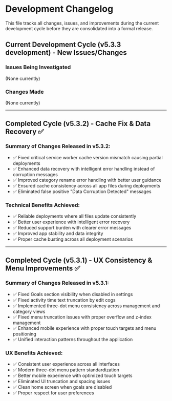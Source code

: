 # Development Changelog

This file tracks all changes, issues, and improvements during the current development cycle before they are consolidated into a formal release.

## Current Development Cycle (v5.3.3 development) - New Issues/Changes

### Issues Being Investigated
(None currently)

### Changes Made
(None currently)

---

## Completed Cycle (v5.3.2) - Cache Fix & Data Recovery ✅

### Summary of Changes Released in v5.3.2:
- ✅ Fixed critical service worker cache version mismatch causing partial deployments
- ✅ Enhanced data recovery with intelligent error handling instead of corruption messages
- ✅ Improved category rename error handling with better user guidance
- ✅ Ensured cache consistency across all app files during deployments
- ✅ Eliminated false positive "Data Corruption Detected" messages

### Technical Benefits Achieved:
- ✅ Reliable deployments where all files update consistently
- ✅ Better user experience with intelligent error recovery
- ✅ Reduced support burden with clearer error messages
- ✅ Improved app stability and data integrity
- ✅ Proper cache busting across all deployment scenarios

---

## Completed Cycle (v5.3.1) - UX Consistency & Menu Improvements ✅

### Summary of Changes Released in v5.3.1:
- ✅ Fixed Goals section visibility when disabled in settings
- ✅ Fixed activity time text truncation by edit cogs  
- ✅ Implemented three-dot menu consistency across management and category views
- ✅ Fixed menu truncation issues with proper overflow and z-index management
- ✅ Enhanced mobile experience with proper touch targets and menu positioning
- ✅ Unified interaction patterns throughout the application

### UX Benefits Achieved:
- ✅ Consistent user experience across all interfaces
- ✅ Modern three-dot menu pattern standardization
- ✅ Better mobile experience with optimized touch targets
- ✅ Eliminated UI truncation and spacing issues
- ✅ Clean home screen when goals are disabled
- ✅ Proper respect for user preferences